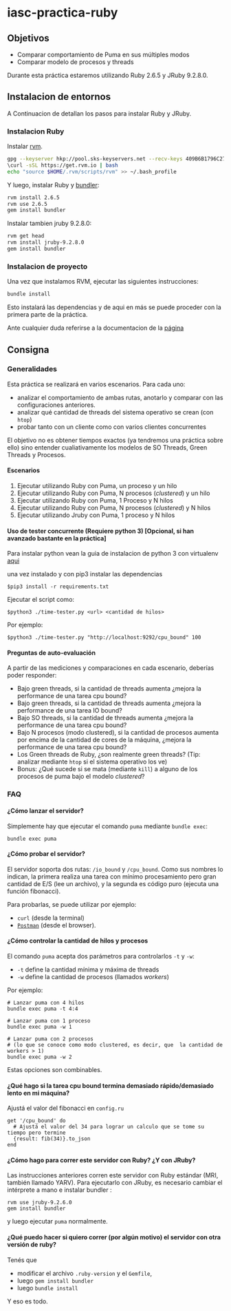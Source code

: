 # iasc-practica-ruby

## Objetivos

* Comparar comportamiento de Puma en sus múltiples modos
* Comparar modelo de procesos y threads

Durante esta práctica estaremos utilizando Ruby 2.6.5 y JRuby 9.2.8.0.

## Instalacion de entornos

A Continuacion de detallan los pasos para instalar Ruby y JRuby.

### Instalacion Ruby

Instalar [rvm](https://rvm.io).

```bash
gpg --keyserver hkp://pool.sks-keyservers.net --recv-keys 409B6B1796C275462A1703113804BB82D39DC0E3 7D2BAF1CF37B13E2069D6956105BD0E739499BDB
\curl -sSL https://get.rvm.io | bash
echo "source $HOME/.rvm/scripts/rvm" >> ~/.bash_profile
```

Y luego, instalar Ruby y [bundler](http://bundler.io/):

```bash
rvm install 2.6.5
rvm use 2.6.5
gem install bundler
```

Instalar tambien jruby 9.2.8.0:

```bash
rvm get head
rvm install jruby-9.2.8.0
gem install bundler
```

### Instalacion de proyecto

Una vez que instalamos RVM, ejecutar las siguientes instrucciones:

```bash
bundle install
```

Esto instalará las dependencias y de aqui en más se puede proceder con la primera parte de la práctica.

Ante cualquier duda referirse a la documentacion de la [página](https://rvm.io/rvm/install)

## Consigna

### Generalidades

Esta práctica se realizará en varios escenarios. Para cada uno:

  * analizar el comportamiento de ambas rutas, anotarlo y comparar con las configuraciones anteriores.
  * analizar qué cantidad de threads del sistema operativo se crean (con `htop`)
  * probar tanto con un cliente como con varios clientes concurrentes

El objetivo no es obtener tiempos exactos (ya tendremos una práctica sobre ello) sino entender cualiativamente los modelos de SO Threads, Green Threads y Procesos.

#### Escenarios

1. Ejecutar utilizando Ruby con Puma, un proceso y un hilo
2. Ejecutar utilizando Ruby con Puma, N procesos (_clustered_) y un hilo
3. Ejecutar utilizando Ruby con Puma, 1 Proceso y N hilos
4. Ejecutar utilizando Ruby con Puma, N procesos (_clustered_) y N hilos
5. Ejecutar utilizando Jruby con Puma, 1 proceso y N hilos

#### Uso de tester concurrente (Requiere python 3) [Opcional, si han avanzado bastante en la práctica]

Para instalar python vean la guia de instalacion de python 3 con virtualenv [aqui](http://arquitecturas-concurrentes.github.io/guias/python3)

una vez instalado y con pip3 instalar las dependencias

```
$pip3 install -r requirements.txt
```

Ejecutar el script como:

```
$python3 ./time-tester.py <url> <cantidad de hilos>
```

Por ejemplo:

```
$python3 ./time-tester.py "http://localhost:9292/cpu_bound" 100
```



#### Preguntas de auto-evaluación

A partir de las mediciones y comparaciones en cada escenario, deberías poder responder:

* Bajo green threads, si la cantidad de threads aumenta ¿mejora la performance de una tarea cpu bound?
* Bajo green threads, si la cantidad de threads aumenta ¿mejora la performance de una tarea IO bound?
* Bajo SO threads, si la cantidad de threads aumenta ¿mejora la performance de una tarea cpu bound?
* Bajo N procesos (modo clustered), si la cantidad de procesos aumenta por encima de la cantidad de cores de la máquina, ¿mejora la performance de una tarea cpu bound?
* Los Green threads de Ruby, ¿son realmente green threads? (Tip: analizar mediante `htop` si el sistema operativo los ve)
* Bonus: ¿Qué sucede si se mata (mediante `kill`) a alguno de los procesos de puma bajo el modelo _clustered_?

### FAQ

#### ¿Cómo lanzar el servidor?

Simplemente hay que ejecutar el comando `puma` mediante `bundle exec`:

```
bundle exec puma
```

#### ¿Cómo probar el servidor?

El servidor soporta dos rutas:  `/io_bound` y `/cpu_bound`. Como sus nombres lo indican, la primera realiza una tarea con mínimo procesamiento pero gran cantidad de E/S (lee un archivo), y la segunda es código puro (ejecuta una función fibonacci).

Para probarlas, se puede utilizar por ejemplo:

* `curl` (desde la terminal)
* [`Postman`](https://www.getpostman.com/) (desde el browser).

#### ¿Cómo controlar la cantidad de hilos y procesos

El comando `puma` acepta dos parámetros para controlarlos `-t` y `-w`:

* `-t` define la cantidad mínima y máxima de threads
* `-w` define la cantidad de procesos (llamados _workers_)

Por ejemplo:

```
# Lanzar puma con 4 hilos
bundle exec puma -t 4:4

# Lanzar puma con 1 proceso
bundle exec puma -w 1

# Lanzar puma con 2 procesos
# (lo que se conoce como modo clustered, es decir, que  la cantidad de workers > 1)
bundle exec puma -w 2
```

Estas opciones son combinables.

#### ¿Qué hago si la tarea cpu bound termina demasiado rápido/demasiado lento en mi máquina?

Ajustá el valor del fibonacci en `config.ru`

```
get '/cpu_bound' do
  # Ajustá el valor del 34 para lograr un calculo que se tome su tiempo pero termine
  {result: fib(34)}.to_json
end
```

#### ¿Cómo hago para correr este servidor con Ruby? ¿Y con JRuby?

Las instrucciones anteriores corren este servidor con Ruby estándar (MRI, también llamado YARV). Para ejecutarlo con JRuby, es necesario cambiar el intérprete a mano e instalar bundler :

```
rvm use jruby-9.2.6.0
gem install bundler
```

y luego ejecutar `puma` normalmente.


#### ¿Qué puedo hacer si quiero correr (por algún motivo) el servidor con otra versión de ruby?

Tenés que

* modificar el archivo `.ruby-version` y el `Gemfile`,
* luego `gem install bundler`
* luego `bundle install`

Y eso es todo.
